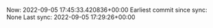 Now: 2022-09-05 17:45:33.420836+00:00 Earliest commit since sync: None Last sync: 2022-09-05 17:29:26+00:00
